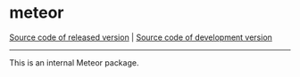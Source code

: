 # meteor
[Source code of released version](https://github.com/meteor/meteor/tree/master/packages/meteor) | [Source code of development version](https://github.com/meteor/meteor/tree/devel/packages/meteor)
***

This is an internal Meteor package.